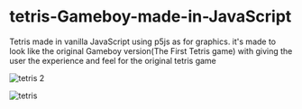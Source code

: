 # tetris-Gameboy-made-in-JavaScript
Tetris made in vanilla JavaScript using p5js as for graphics. it's made to look like the original Gameboy version(The First Tetris game) with giving the user the experience and feel for the original tetris  game

![tetris 2](https://user-images.githubusercontent.com/47865866/103873015-32894a80-50f5-11eb-8235-2062eca87e2e.png)

![tetris](https://user-images.githubusercontent.com/47865866/103873020-34530e00-50f5-11eb-855b-c7f84bfb4e2b.png)
